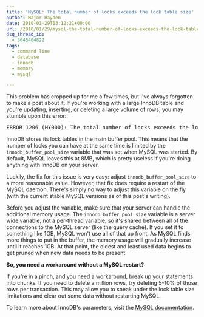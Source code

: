 ```yaml
---
title: 'MySQL: The total number of locks exceeds the lock table size'
author: Major Hayden
date: 2010-01-29T13:12:21+00:00
url: /2010/01/29/mysql-the-total-number-of-locks-exceeds-the-lock-table-size/
dsq_thread_id:
  - 3645404822
tags:
  - command line
  - database
  - innodb
  - memory
  - mysql

---
```

This problem has cropped up for me a few times, but I've always forgotten to make a post about it. If you're working with a large InnoDB table and you're updating, inserting, or deleting a large volume of rows, you may stumble upon this error:

<pre lang="html">ERROR 1206 (HY000): The total number of locks exceeds the lock table size</pre>

InnoDB stores its lock tables in the main buffer pool. This means that the number of locks you can have at the same time is limited by the `innodb_buffer_pool_size` variable that was set when MySQL was started. By default, MySQL leaves this at 8MB, which is pretty useless if you're doing anything with InnoDB on your server.

Luckily, the fix for this issue is very easy: adjust `innodb_buffer_pool_size` to a more reasonable value. However, that fix does require a restart of the MySQL daemon. There's simply no way to adjust this variable on the fly (with the current stable MySQL versions as of this post's writing).

Before you adjust the variable, make sure that your server can handle the additional memory usage. The `innodb_buffer_pool_size` variable is a server wide variable, not a per-thread variable, so it's shared between all of the connections to the MySQL server (like the query cache). If you set it to something like 1GB, MySQL won't use all of that up front. As MySQL finds more things to put in the buffer, the memory usage will gradually increase until it reaches 1GB. At that point, the oldest and least used data begins to get pruned when new data needs to be present.

**So, you need a workaround without a MySQL restart?**

If you're in a pinch, and you need a workaround, break up your statements into chunks. If you need to delete a million rows, try deleting 5-10% of those rows per transaction. This may allow you to sneak under the lock table size limitations and clear out some data without restarting MySQL.

To learn more about InnoDB's parameters, visit the [MySQL documentation][1].

 [1]: http://dev.mysql.com/doc/refman/5.0/en/innodb-parameters.html

